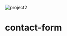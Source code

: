 ![project2](https://user-images.githubusercontent.com/66476388/223477120-f44d920b-8120-497d-9c83-90c209c94f9f.png)
# contact-form
